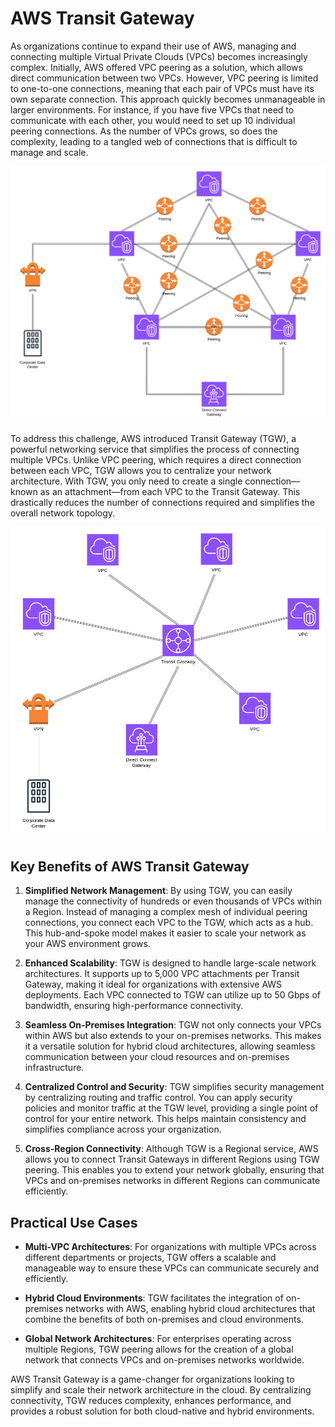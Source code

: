 # AWS Transit Gateway

As organizations continue to expand their use of AWS, managing and connecting multiple Virtual Private Clouds (VPCs) becomes increasingly complex. Initially, AWS offered VPC peering as a solution, which allows direct communication between two VPCs. However, VPC peering is limited to one-to-one connections, meaning that each pair of VPCs must have its own separate connection. This approach quickly becomes unmanageable in larger environments. For instance, if you have five VPCs that need to communicate with each other, you would need to set up 10 individual peering connections. As the number of VPCs grows, so does the complexity, leading to a tangled web of connections that is difficult to manage and scale.

![vpc-connectivity-using-vpc-peering-without-tgw](2-vpc-connectivity-using-vpc-peering-without-tgw.png)

To address this challenge, AWS introduced Transit Gateway (TGW), a powerful networking service that simplifies the process of connecting multiple VPCs. Unlike VPC peering, which requires a direct connection between each VPC, TGW allows you to centralize your network architecture. With TGW, you only need to create a single connection—known as an attachment—from each VPC to the Transit Gateway. This drastically reduces the number of connections required and simplifies the overall network topology.

![vpc-connectivity-with-tgw](3-vpc-connectivity-with-tgw.png)

## Key Benefits of AWS Transit Gateway

1. **Simplified Network Management**: By using TGW, you can easily manage the connectivity of hundreds or even thousands of VPCs within a Region. Instead of managing a complex mesh of individual peering connections, you connect each VPC to the TGW, which acts as a hub. This hub-and-spoke model makes it easier to scale your network as your AWS environment grows.

2. **Enhanced Scalability**: TGW is designed to handle large-scale network architectures. It supports up to 5,000 VPC attachments per Transit Gateway, making it ideal for organizations with extensive AWS deployments. Each VPC connected to TGW can utilize up to 50 Gbps of bandwidth, ensuring high-performance connectivity.

3. **Seamless On-Premises Integration**: TGW not only connects your VPCs within AWS but also extends to your on-premises networks. This makes it a versatile solution for hybrid cloud architectures, allowing seamless communication between your cloud resources and on-premises infrastructure.

4. **Centralized Control and Security**: TGW simplifies security management by centralizing routing and traffic control. You can apply security policies and monitor traffic at the TGW level, providing a single point of control for your entire network. This helps maintain consistency and simplifies compliance across your organization.

5. **Cross-Region Connectivity**: Although TGW is a Regional service, AWS allows you to connect Transit Gateways in different Regions using TGW peering. This enables you to extend your network globally, ensuring that VPCs and on-premises networks in different Regions can communicate efficiently.

## Practical Use Cases

- **Multi-VPC Architectures**: For organizations with multiple VPCs across different departments or projects, TGW offers a scalable and manageable way to ensure these VPCs can communicate securely and efficiently.

- **Hybrid Cloud Environments**: TGW facilitates the integration of on-premises networks with AWS, enabling hybrid cloud architectures that combine the benefits of both on-premises and cloud environments.

- **Global Network Architectures**: For enterprises operating across multiple Regions, TGW peering allows for the creation of a global network that connects VPCs and on-premises networks worldwide.

AWS Transit Gateway is a game-changer for organizations looking to simplify and scale their network architecture in the cloud. By centralizing connectivity, TGW reduces complexity, enhances performance, and provides a robust solution for both cloud-native and hybrid environments.
